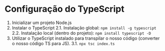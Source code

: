 # Configuração do TypeScript

1. Inicializar um projeto Node.js
2. Instalar o TypeScript
   2.1. Instalação global: `npm install -g typescript`
   2.2. Instalação local (dentro do projeto): `npm install typescript -D`
3. Utilizar o TypeScript instalado para transpilar o nosso código (converter o nosso código TS para JS).
   3.1. `npx tsc index.ts`
